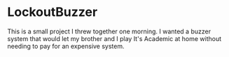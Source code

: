 # LockoutBuzzer
This is a small project I threw together one morning.
I wanted a buzzer system that would let my brother and I play It's Academic at home without needing to pay for an expensive system.
